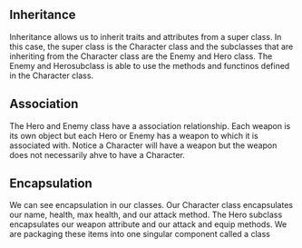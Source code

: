 ## Inheritance
Inheritance allows us to inherit traits and attributes from a super class. In this case, the super class is the Character class and the subclasses that are inheriting from the Character class are the Enemy and Hero class. The Enemy and Herosubclass is able to use the methods and functinos defined in the Character class.

## Association
The Hero and Enemy class have a association relationship. Each weapon is its own object but each Hero or Enemy has a weapon to which it is associated with. Notice a Character will have a weapon but the weapon does not necessarily ahve to have a Character.

## Encapsulation
We can see encapsulation in our classes. Our Character class encapsulates our name, health, max health, and our attack method. The Hero subclass encapsulates our weapon attribute and our attack and equip methods. We are packaging these items into one singular component called a class